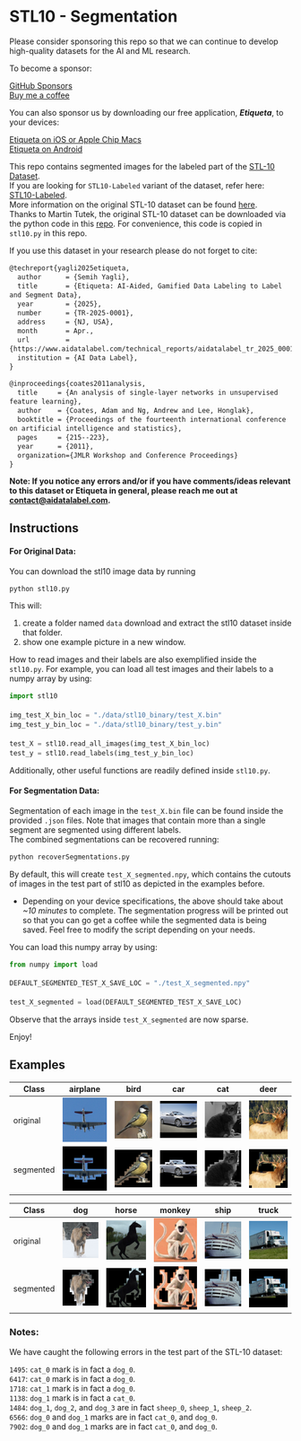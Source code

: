 # STL10 - Segmentation

Please consider sponsoring this repo so that we can continue to develop high-quality datasets for the AI and ML research.

To become a sponsor:

[GitHub Sponsors](https://github.com/sponsors/semihyagli) <br/>
[Buy me a coffee](https://buymeacoffee.com/semihyagli) <br/>

You can also sponsor us by downloading our free application, **_Etiqueta_**, to your devices:

[Etiqueta on iOS or Apple Chip Macs](https://apps.apple.com/us/app/etiqueta/id6504646776) <br/>
[Etiqueta on Android](https://play.google.com/store/apps/details?id=com.aidatalabel.etiqueta) <br/>


This repo contains segmented images for the labeled part of the [STL-10 Dataset](https://www.google.com/url?sa=t&source=web&rct=j&opi=89978449&url=https://cs.stanford.edu/~acoates/stl10/&ved=2ahUKEwidyq31o9-LAxUQbvUHHeAOIx0QFnoECAgQAQ&usg=AOvVaw1TdzbOwKAoAz_-kLc5rghT).  <br/>
If you are looking for `STL10-Labeled` variant of the dataset, refer here: [STL10-Labeled](https://github.com/semihyagli/STL10-Labeled).<br/>
More information on the original STL-10 dataset can be found [here](https://cs.stanford.edu/~acoates/stl10/).<br/>
Thanks to Martin Tutek, the original STL-10 dataset can be downloaded via the python code in this [repo](https://github.com/mttk/STL10). For convenience, this code is copied in `stl10.py` in this repo.


If you use this dataset in your research please do not forget to cite: <br/>

```
@techreport{yagli2025etiqueta,
  author      = {Semih Yagli},
  title       = {Etiqueta: AI-Aided, Gamified Data Labeling to Label and Segment Data},
  year        = {2025},
  number      = {TR-2025-0001},
  address     = {NJ, USA},
  month       = Apr.,
  url         = {https://www.aidatalabel.com/technical_reports/aidatalabel_tr_2025_0001.pdf},
  institution = {AI Data Label},
}
```
```
@inproceedings{coates2011analysis,
  title     = {An analysis of single-layer networks in unsupervised feature learning},
  author    = {Coates, Adam and Ng, Andrew and Lee, Honglak},
  booktitle = {Proceedings of the fourteenth international conference on artificial intelligence and statistics},
  pages     = {215--223},
  year      = {2011},
  organization={JMLR Workshop and Conference Proceedings}
}
```

**Note: If you notice any errors and/or if you have comments/ideas relevant to this dataset or Etiqueta in general, please reach me out at [contact@aidatalabel.com](mailto:contact@aidatalabel.com).**

## Instructions

#### For Original Data:
You can download the stl10 image data by running 
```bash
python stl10.py
```
This will:
1. create a folder named `data` download and extract the stl10 dataset inside that folder. 
2. show one example picture in a new window.
<!-- 3. Once you close this example picture, images will then be saved under a folder called `img` -->
How to read images and their labels are also exemplified inside the `stl10.py`. For example, you can load all test images and their labels to a numpy array by using:
```python
import stl10

img_test_X_bin_loc = "./data/stl10_binary/test_X.bin"
img_test_y_bin_loc = "./data/stl10_binary/test_y.bin"

test_X = stl10.read_all_images(img_test_X_bin_loc)
test_y = stl10.read_labels(img_test_y_bin_loc)
```
Additionally, other useful functions are readily defined inside `stl10.py`. <br/>


#### For Segmentation Data:
Segmentation of each image in the `test_X.bin` file can be found inside the provided `.json` files. Note that images that contain more than a single segment are segmented using different labels. <br/>
The combined segmentations can be recovered running:

```bash
python recoverSegmentations.py 
```
By default, this will create `test_X_segmented.npy`, which contains the cutouts of images in the test part of stl10 as depicted in the examples before. 
- Depending on your device specifications, the above should take about *~10 minutes* to complete. The segmentation progress will be printed out so that you can go get a coffee while the segmented data is being saved. Feel free to modify the script depending on your needs.

 You can load this numpy array by using:
```python
from numpy import load 

DEFAULT_SEGMENTED_TEST_X_SAVE_LOC = "./test_X_segmented.npy"

test_X_segmented = load(DEFAULT_SEGMENTED_TEST_X_SAVE_LOC)
```
Observe that the arrays inside `test_X_segmented` are now sparse.

Enjoy!

## Examples

Class | airplane | bird | car | cat | deer | 
--- | --- | --- | --- | --- | --- |
original  | ![airplane](examples/original_airplane_4599.png) | ![bird](examples/original_bird_2297.png) | ![car](examples/original_car_2606.png) | ![cat](examples/original_cat_546.png) | ![deer](examples/original_deer_3472.png) | 
segmented | ![airplane](examples/segmented_airplane_4599.png) | ![bird](examples/segmented_bird_2297.png) | ![car](examples/segmented_car_2606.png) | ![cat](examples/segmented_cat_546.png) | ![deer](examples/segmented_deer_3472.png) | 

Class | dog | horse | monkey | ship | truck | 
--- | --- | --- | --- | --- | --- |
original  | ![dog](examples/original_dog_2537.png ) | ![horse](examples/original_horse_6056.png)  | ![monkey](examples/original_monkey_2987.png) | ![ship](examples/original_ship_1628.png) | ![truck](examples/original_truck_2999.png) | 
segmented | ![dog](examples/segmented_dog_2537.png) | ![horse](examples/segmented_horse_6056.png) | ![monkey](examples/segmented_monkey_2987.png) | ![ship](examples/segmented_ship_1628.png) | ![truck](examples/segmented_truck_2999.png) | 


### Notes: 
We have caught the following errors in the test part of the STL-10 dataset: <br/>

`1495`: `cat_0` mark is in fact a `dog_0`. <br/>
`6417`: `cat_0` mark is in fact a `dog_0`. <br/>
`1718`: `cat_1` mark is in fact a `dog_0`. <br/>
`1138`: `dog_1` mark is in fact a `cat_0`. <br/>
`1484`: `dog_1`, `dog_2`, and `dog_3` are in fact `sheep_0`, `sheep_1`, `sheep_2`. <br/>
`6566`: `dog_0` and `dog_1` marks are in fact `cat_0`, and `dog_0`. <br/>
`7902`: `dog_0` and `dog_1` marks are in fact `cat_0`, and `dog_0`. <br/>